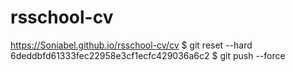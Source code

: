 # rsschool-cv
https://Soniabel.github.io/rsschool-cv/cv
$ git reset --hard 6deddbfd61333fec22958e3cf1ecfc429036a6c2
$ git push --force
